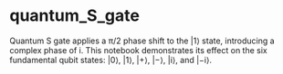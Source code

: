 # quantum_S_gate
Quantum S gate applies a π/2 phase shift to the |1⟩ state, introducing a complex phase of i. This notebook demonstrates its effect on the six fundamental qubit states: |0⟩, |1⟩, |+⟩, |−⟩, |i⟩, and |−i⟩.
